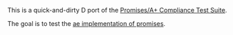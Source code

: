 This is a quick-and-dirty D port of the [Promises/A+ Compliance Test Suite](https://github.com/promises-aplus/promises-tests/).

The goal is to test the [ae implementation of promises](https://github.com/cybershadow/ae/blob/next/utils/promise.d).
